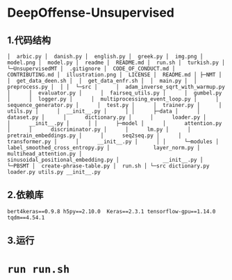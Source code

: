 # DeepOffense-Unsupervised


## 1.代码结构

`│  arbic.py
│  danish.py
│  english.py
│  greek.py
│  img.png
│  model.png
│  model.py
│  readme
│  README.md
│  run.sh
│  turkish.py
│
└─UnsupervisedMT
    │  .gitignore
    │  CODE_OF_CONDUCT.md
    │  CONTRIBUTING.md
    │  illustration.png
    │  LICENSE
    │  README.md
    │
    ├─NMT
    │  │  get_data_deen.sh
    │  │  get_data_enfr.sh
    │  │  main.py
    │  │  preprocess.py
    │  │
    │  └─src
    │      │  adam_inverse_sqrt_with_warmup.py
    │      │  evaluator.py
    │      │  fairseq_utils.py
    │      │  gumbel.py
    │      │  logger.py
    │      │  multiprocessing_event_loop.py
    │      │  sequence_generator.py
    │      │  test.py
    │      │  trainer.py
    │      │  utils.py
    │      │  __init__.py
    │      │
    │      ├─data
    │      │      dataset.py
    │      │      dictionary.py
    │      │      loader.py
    │      │      __init__.py
    │      │
    │      ├─model
    │      │      attention.py
    │      │      discriminator.py
    │      │      lm.py
    │      │      pretrain_embeddings.py
    │      │      seq2seq.py
    │      │      transformer.py
    │      │      __init__.py
    │      │
    │      └─modules
    │              label_smoothed_cross_entropy.py
    │              layer_norm.py
    │              multihead_attention.py
    │              sinusoidal_positional_embedding.py
    │              __init__.py
    │
    └─PBSMT
        │  create-phrase-table.py
        │  run.sh
        │
        └─src
                dictionary.py
                loader.py
                utils.py
                __init__.py
                `

## 2.依赖库
`
bert4keras==0.9.8
 h5py==2.10.0 
 Keras==2.3.1
 tensorflow-gpu==1.14.0
 tqdm==4.54.1
`

## 3.运行

`
run run.sh
`
=======

